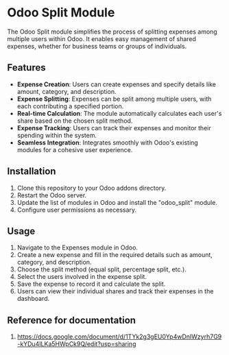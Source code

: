 # Odoo Split Module

The Odoo Split module simplifies the process of splitting expenses among multiple users within Odoo. It enables easy management of shared expenses, whether for business teams or groups of individuals.

## Features

- **Expense Creation**: Users can create expenses and specify details like amount, category, and description.
- **Expense Splitting**: Expenses can be split among multiple users, with each contributing a specified portion.
- **Real-time Calculation**: The module automatically calculates each user's share based on the chosen split method.
- **Expense Tracking**: Users can track their expenses and monitor their spending within the system.
- **Seamless Integration**: Integrates smoothly with Odoo's existing modules for a cohesive user experience.

## Installation

1. Clone this repository to your Odoo addons directory.
2. Restart the Odoo server.
3. Update the list of modules in Odoo and install the "odoo_split" module.
4. Configure user permissions as necessary.

## Usage

1. Navigate to the Expenses module in Odoo.
2. Create a new expense and fill in the required details such as amount, category, and description.
3. Choose the split method (equal split, percentage split, etc.).
4. Select the users involved in the expense split.
5. Save the expense to record it and calculate the split.
6. Users can view their individual shares and track their expenses in the dashboard.

## Reference for documentation

1. https://docs.google.com/document/d/1TYk2g3gEU0Yp4wDnIWzyrh7G9-kYDu4ILKa5HWpCk9Q/edit?usp=sharing
